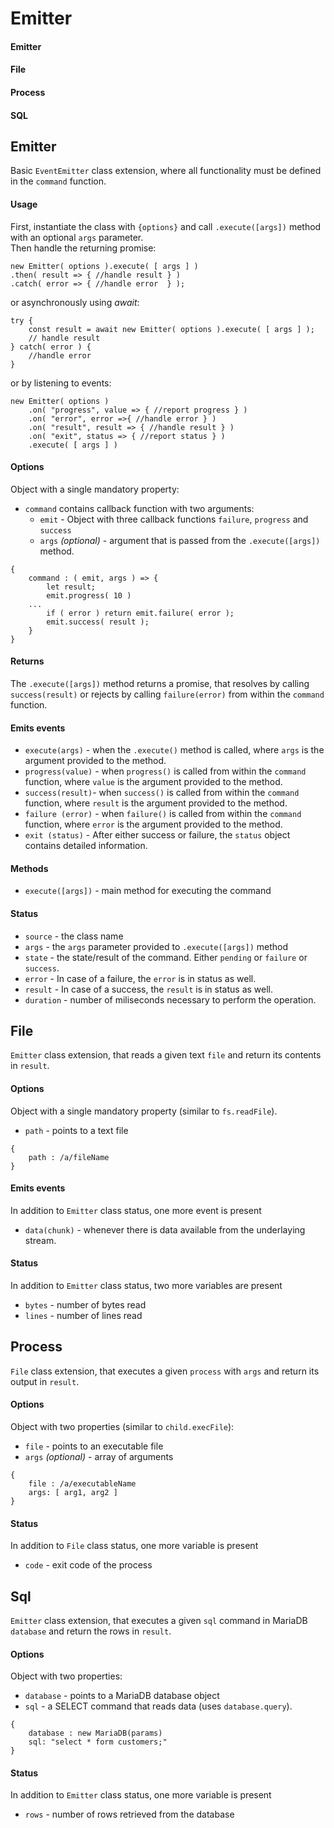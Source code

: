 # Emitter

#### Emitter

#### File

#### Process

#### SQL

## Emitter

Basic `EventEmitter` class extension, where all functionality must be defined in the `command` function.

#### Usage

First, instantiate the class with `{options}` and call `.execute([args])` method with an optional `args` parameter.  
Then handle the returning promise:

```
new Emitter( options ).execute( [ args ] )
.then( result => { //handle result } )
.catch( error => { //handle error  } );
```

or asynchronously using _await_:

```
try {
    const result = await new Emitter( options ).execute( [ args ] );
    // handle result
} catch( error ) {
    //handle error
}
```

or by listening to events:

```
new Emitter( options )
    .on( "progress", value => { //report progress } )
    .on( "error", error =>{ //handle error } )
    .on( "result", result => { //handle result } )
    .on( "exit", status => { //report status } )
    .execute( [ args ] )
```

#### Options

Object with a single mandatory property:

- `command` contains callback function with two arguments:
  - `emit` - Object with three callback functions `failure`, `progress` and `success`
  - `args` _(optional)_ - argument that is passed from the `.execute([args])` method.

```
{
    command : ( emit, args ) => {
        let result;
        emit.progress( 10 )
    ...
        if ( error ) return emit.failure( error );
        emit.success( result );
    }
}
```

#### Returns

The `.execute([args])` method returns a promise, that resolves by calling `success(result)` or rejects by calling `failure(error)` from within the `command` function.

#### Emits events

- `execute(args)` - when the `.execute()` method is called, where `args` is the argument provided to the method.
- `progress(value)` - when `progress()` is called from within the `command` function, where `value` is the argument provided to the method.
- `success(result)`- when `success()` is called from within the `command` function, where `result` is the argument provided to the method.
- `failure (error)` - when `failure()` is called from within the `command` function, where `error` is the argument provided to the method.
- `exit (status)` - After either success or failure, the `status` object contains detailed information.

#### Methods

- `execute([args])` - main method for executing the command

#### Status

- `source` - the class name
- `args` - the `args` parameter provided to `.execute([args])` method
- `state` - the state/result of the command. Either `pending` or `failure` or `success`.
- `error` - In case of a failure, the `error` is in status as well.
- `result` - In case of a success, the `result` is in status as well.
- `duration` - number of miliseconds necessary to perform the operation.

## File

`Emitter` class extension, that reads a given text `file` and return its contents in `result`.

#### Options

Object with a single mandatory property (similar to `fs.readFile`).

- `path` - points to a text file

```
{
    path : /a/fileName
}
```

#### Emits events

In addition to `Emitter` class status, one more event is present

- `data(chunk)` - whenever there is data available from the underlaying stream.

#### Status

In addition to `Emitter` class status, two more variables are present

- `bytes` - number of bytes read
- `lines` - number of lines read

## Process

`File` class extension, that executes a given `process` with `args` and return its output in `result`.

#### Options

Object with two properties (similar to `child.execFile`):

- `file` - points to an executable file
- `args` _(optional)_ - array of arguments

```
{
    file : /a/executableName
    args: [ arg1, arg2 ]
}
```

#### Status

In addition to `File` class status, one more variable is present

- `code` - exit code of the process

## Sql

`Emitter` class extension, that executes a given `sql` command in MariaDB `database` and return the rows in `result`.

#### Options

Object with two properties:

- `database` - points to a MariaDB database object
- `sql` - a SELECT command that reads data (uses `database.query`).

```
{
    database : new MariaDB(params)
    sql: "select * form customers;"
}
```

#### Status

In addition to `Emitter` class status, one more variable is present

- `rows` - number of rows retrieved from the database
